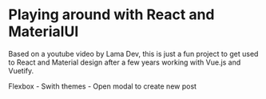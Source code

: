 # Playing around with React and MaterialUI

Based on a youtube video by Lama Dev, this is just a fun project to get used to React and Material design after a few years working with Vue.js and Vuetify.

Flexbox - Swith themes - Open modal to create new post
